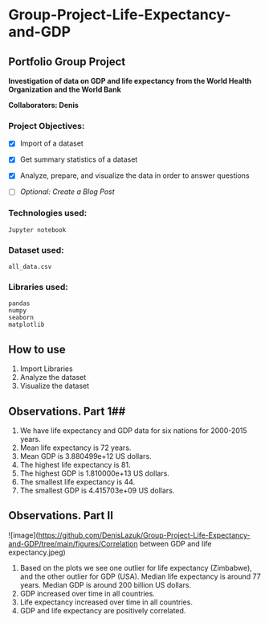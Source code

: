 # Group-Project-Life-Expectancy-and-GDP
## Portfolio Group Project

**Investigation of data on GDP and life expectancy from the World Health Organization and the World Bank**

**Collaborators: Denis**

### Project Objectives:

- [x] Import of a dataset
- [x] Get summary statistics of a dataset
- [x] Analyze, prepare, and visualize the data in order to answer questions
- [ ] *Optional: Create a Blog Post*


### Technologies used:
```
Jupyter notebook
```

### Dataset used:
```
all_data.csv
```

### Libraries used:
```
pandas
numpy
seaborn
matplotlib
```

## How to use ##
1. Import Libraries
2. Analyze the dataset
3. Visualize the dataset

## Observations. Part 1##
1. We have life expectancy and GDP data for six nations for 2000-2015 years.
2. Mean life expectancy is 72 years.
3. Mean GDP is 3.880499e+12 US dollars.  
4. The highest life expectancy is 81.
5. The highest GDP is 1.810000e+13 US dollars.
6. The smallest life expectancy is 44.
7. The smallest GDP is 4.415703e+09 US dollars.

## Observations. Part II ##
![image](https://github.com/DenisLazuk/Group-Project-Life-Expectancy-and-GDP/tree/main/figures/Correlation between GDP and life expectancy.jpeg)
1. Based on the plots we see one outlier for life expectancy (Zimbabwe), and the other outlier    for GDP (USA). Median life expectancy is around 77 years. Median GDP is around 200 billion US dollars.
2. GDP increased over time in all countries.
3. Life expectancy increased over time in all countries.
4. GDP and life expectancy are positively correlated.
